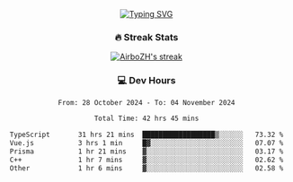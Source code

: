 
<div align="center">
  <a href="https://git.io/typing-svg"><img src="https://readme-typing-svg.demolab.com?font=Fira+Code&size=30&pause=1000&color=33F7F5&center=true&vCenter=true&width=435&lines=Hi+there+%F0%9F%91%8B+I+am+AirboZH+;Welcome+to+my+Github" alt="Typing SVG" /></a>

<h3>🔥 Streak Stats</h3>

<!-- GitHub Readme Streak Stats - https://github.com/DenverCoder1/github-readme-streak-stats -->
<p>
  <a href="https://github.com/DenverCoder1/github-readme-streak-stats">
    <img title="🔥 Get streak stats for your profile at git.io/streak-stats" alt="AirboZH's streak" src="https://streak-stats.demolab.com/?user=AirboZH&theme=monokai-metallian&hide_border=true"/>
  </a>
</p>

<h3>💻 Dev Hours</h3>
<!--START_SECTION:waka-->

```txt
From: 28 October 2024 - To: 04 November 2024

Total Time: 42 hrs 45 mins

TypeScript       31 hrs 21 mins  ██████████████████▒░░░░░░   73.32 %
Vue.js           3 hrs 1 min     █▓░░░░░░░░░░░░░░░░░░░░░░░   07.07 %
Prisma           1 hr 21 mins    ▓░░░░░░░░░░░░░░░░░░░░░░░░   03.17 %
C++              1 hr 7 mins     ▓░░░░░░░░░░░░░░░░░░░░░░░░   02.62 %
Other            1 hr 6 mins     ▓░░░░░░░░░░░░░░░░░░░░░░░░   02.58 %
```

<!--END_SECTION:waka-->
</div>  

